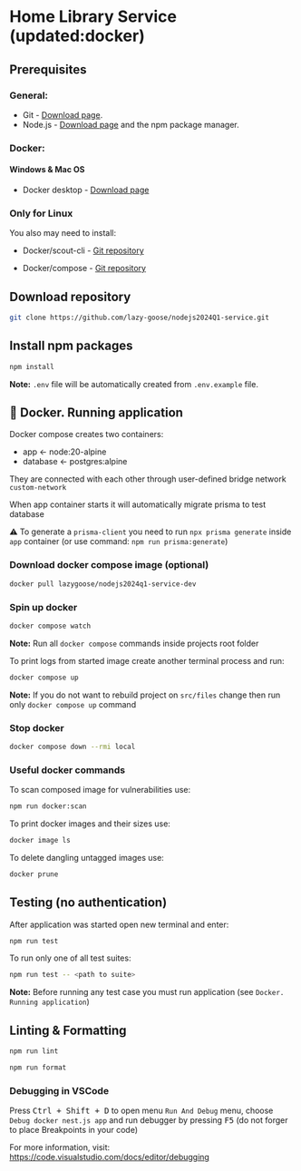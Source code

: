 # Home Library Service (updated:docker)

## Prerequisites

### General:

- Git - [Download page](https://git-scm.com/downloads).
- Node.js - [Download page](https://nodejs.org/en/download/) and the npm package manager.

### Docker:

#### Windows & Mac OS

- Docker desktop - [Download page](https://www.docker.com/products/docker-desktop/)

### Only for Linux

You also may need to install:

- Docker/scout-cli - [Git repository](https://github.com/docker/scout-cli)

- Docker/compose - [Git repository](https://github.com/docker/compose)

## Download repository

```bash
git clone https://github.com/lazy-goose/nodejs2024Q1-service.git
```

## Install npm packages

```bash
npm install
```

**Note:** `.env` file will be automatically created from `.env.example` file.

## 🐳 Docker. Running application

Docker compose creates two containers:

- app <- node:20-alpine
- database <- postgres:alpine

They are connected with each other through user-defined bridge network `custom-network`

When app container starts it will automatically migrate prisma to test database

⚠️ To generate a `prisma-client` you need to run `npx prisma generate` inside `app` container (or use command: `npm run prisma:generate`)

### Download docker compose image (optional)

```bash
docker pull lazygoose/nodejs2024q1-service-dev
```

### Spin up docker

```bash
docker compose watch
```

**Note:** Run all `docker compose` commands inside projects root folder

To print logs from started image create another terminal process and run:

```bash
docker compose up
```

**Note:** If you do not want to rebuild project on `src/files` change then run only `docker compose up` command

### Stop docker

```bash
docker compose down --rmi local
```

### Useful docker commands

To scan composed image for vulnerabilities use:

```bash
npm run docker:scan
```

To print docker images and their sizes use:

```bash
docker image ls
```

To delete dangling untagged images use:

```bash
docker prune
```

## Testing (no authentication)

After application was started open new terminal and enter:

```bash
npm run test
```

To run only one of all test suites:

```bash
npm run test -- <path to suite>
```

**Note:** Before running any test case you must run application (see `Docker. Running application`)

## Linting & Formatting

```bash
npm run lint
```

```bash
npm run format
```

### Debugging in VSCode

Press <kbd>Ctrl + Shift + D</kbd> to open menu `Run And Debug` menu, choose `Debug docker nest.js app` and run debugger by pressing <kbd>F5</kbd> (do not forger to place Breakpoints in your code)

For more information, visit: https://code.visualstudio.com/docs/editor/debugging
